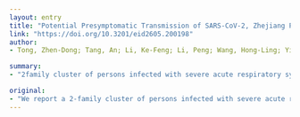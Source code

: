 ```yaml
---
layout: entry
title: "Potential Presymptomatic Transmission of SARS-CoV-2, Zhejiang Province, China, 2020"
link: "https://doi.org/10.3201/eid2605.200198"
author:
- Tong, Zhen-Dong; Tang, An; Li, Ke-Feng; Li, Peng; Wang, Hong-Ling; Yi, Jing-Ping; Zhang, Yong-Li; Yan, Jian-Bo

summary:
- "2family cluster of persons infected with severe acute respiratory syndrome coronavirus 2 in Zhoushan, Zhejiang Province, China, during January 2020. The infections resulted from contact with a traveler from Wuhan in Hubei Province. Infected but potentially presymptomatic traveler was in contact with the city of Wuhan. We report a 2-family cluster in the city."

original:
- "We report a 2-family cluster of persons infected with severe acute respiratory syndrome coronavirus 2 in the city of Zhoushan, Zhejiang Province, China, during January 2020. The infections resulted from contact with an infected but potentially presymptomatic traveler from the city of Wuhan in Hubei Province."
---
```


